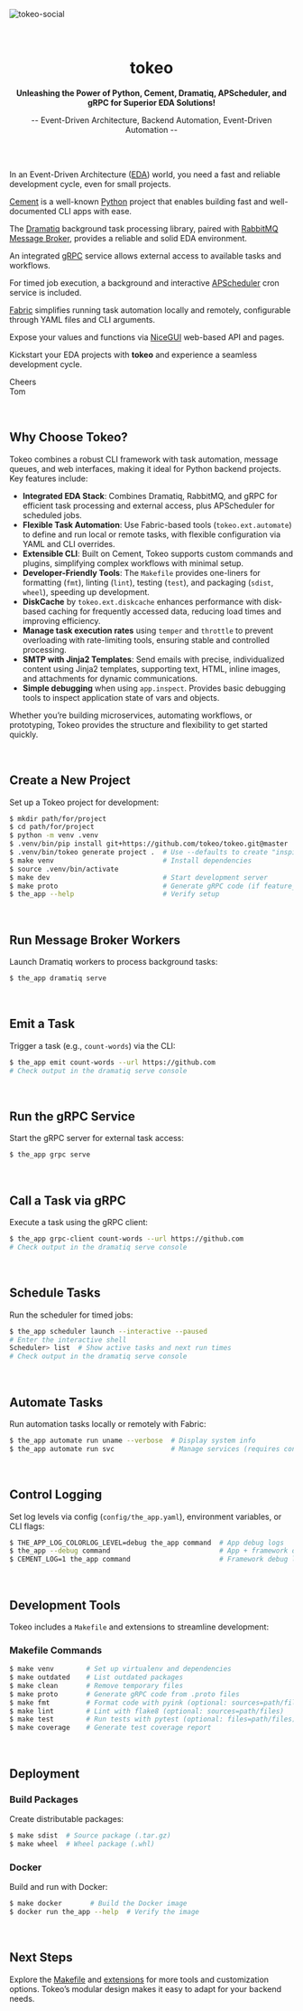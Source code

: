 ![tokeo-social](https://github.com/tokeo/tokeo/assets/410087/ea3cb6f6-7aec-49e1-b622-a01dbf89508b)

<br/>

<h1 align="center">tokeo</h1>

<p align="center">
  <strong>Unleashing the Power of Python, Cement, Dramatiq, APScheduler, and gRPC for Superior EDA Solutions!</strong>
</p>
<p align="center">
  -- Event-Driven Architecture, Backend Automation, Event-Driven Automation --
</p>

<br/>

<br/>

In an Event-Driven Architecture ([EDA](https://en.wikipedia.org/wiki/Event-driven_architecture)) world, you need a fast and reliable development cycle, even for small projects.

[Cement](https://builtoncement.com) is a well-known [Python](https://www.python.org) project that enables building fast and well-documented CLI apps with ease.

The [Dramatiq](https://dramatiq.io) background task processing library, paired with [RabbitMQ Message Broker](https://www.rabbitmq.com), provides a reliable and solid EDA environment.

An integrated [gRPC](https://grpc.io) service allows external access to available tasks and workflows.

For timed job execution, a background and interactive [APScheduler](https://apscheduler.readthedocs.io/en/master/) cron service is included.

[Fabric](https://www.fabfile.org) simplifies running task automation locally and remotely, configurable through YAML files and CLI arguments.

Expose your values and functions via [NiceGUI](https://nicegui.io/) web-based API and pages.

Kickstart your EDA projects with **tokeo** and experience a seamless development cycle.

Cheers<br/>
Tom

<br/>

## Why Choose Tokeo?

Tokeo combines a robust CLI framework with task automation, message queues, and web interfaces, making it ideal for Python backend projects. Key features include:

- **Integrated EDA Stack**: Combines Dramatiq, RabbitMQ, and gRPC for efficient task processing and external access, plus APScheduler for scheduled jobs.
- **Flexible Task Automation**: Use Fabric-based tools (`tokeo.ext.automate`) to define and run local or remote tasks, with flexible configuration via YAML and CLI overrides.
- **Extensible CLI**: Built on Cement, Tokeo supports custom commands and plugins, simplifying complex workflows with minimal setup.
- **Developer-Friendly Tools**: The `Makefile` provides one-liners for formatting (`fmt`), linting (`lint`), testing (`test`), and packaging (`sdist`, `wheel`), speeding up development.
- **DiskCache** by `tokeo.ext.diskcache` enhances performance with disk-based caching for frequently accessed data, reducing load times and improving efficiency.
- **Manage task execution rates** using `temper` and `throttle` to prevent overloading with rate-limiting tools, ensuring stable and controlled processing.
- **SMTP with Jinja2 Templates**: Send emails with precise, individualized content using Jinja2 templates, supporting text, HTML, inline images, and attachments for dynamic communications.
- **Simple debugging** when using `app.inspect`. Provides basic debugging tools to inspect application state of vars and objects.

Whether you’re building microservices, automating workflows, or prototyping, Tokeo provides the structure and flexibility to get started quickly.

<br/>

## Create a New Project

Set up a Tokeo project for development:

```bash
$ mkdir path/for/project
$ cd path/for/project
$ python -m venv .venv
$ .venv/bin/pip install git+https://github.com/tokeo/tokeo.git@master
$ .venv/bin/tokeo generate project .  # Use --defaults to create "inspire" with defaults
$ make venv                           # Install dependencies
$ source .venv/bin/activate
$ make dev                            # Start development server
$ make proto                          # Generate gRPC code (if feature_grpc is enabled)
$ the_app --help                      # Verify setup
```

<br/>

## Run Message Broker Workers

Launch Dramatiq workers to process background tasks:

```bash
$ the_app dramatiq serve
```

<br/>

## Emit a Task

Trigger a task (e.g., `count-words`) via the CLI:

```bash
$ the_app emit count-words --url https://github.com
# Check output in the dramatiq serve console
```

<br/>

## Run the gRPC Service

Start the gRPC server for external task access:

```bash
$ the_app grpc serve
```

<br/>

## Call a Task via gRPC

Execute a task using the gRPC client:

```bash
$ the_app grpc-client count-words --url https://github.com
# Check output in the dramatiq serve console
```

<br/>

## Schedule Tasks

Run the scheduler for timed jobs:

```bash
$ the_app scheduler launch --interactive --paused
# Enter the interactive shell
Scheduler> list  # Show active tasks and next run times
# Check output in the dramatiq serve console
```

<br/>

## Automate Tasks

Run automation tasks locally or remotely with Fabric:

```bash
$ the_app automate run uname --verbose  # Display system info
$ the_app automate run svc              # Manage services (requires config)
```

<br/>

## Control Logging

Set log levels via config (`config/the_app.yaml`), environment variables, or CLI flags:

```bash
$ THE_APP_LOG_COLORLOG_LEVEL=debug the_app command  # App debug logs
$ the_app --debug command                           # App + framework debug logs
$ CEMENT_LOG=1 the_app command                      # Framework debug logs only
```

<br/>

## Development Tools

Tokeo includes a `Makefile` and extensions to streamline development:

### Makefile Commands

```bash
$ make venv        # Set up virtualenv and dependencies
$ make outdated    # List outdated packages
$ make clean       # Remove temporary files
$ make proto       # Generate gRPC code from .proto files
$ make fmt         # Format code with pyink (optional: sources=path/files)
$ make lint        # Lint with flake8 (optional: sources=path/files)
$ make test        # Run tests with pytest (optional: files=path/files)
$ make coverage    # Generate test coverage report
```

<br/>

## Deployment

### Build Packages

Create distributable packages:

```bash
$ make sdist  # Source package (.tar.gz)
$ make wheel  # Wheel package (.whl)
```

### Docker

Build and run with Docker:

```bash
$ make docker       # Build the Docker image
$ docker run the_app --help  # Verify the image
```

<br/>

## Next Steps

Explore the [Makefile](https://github.com/tokeo/tokeo/blob/master/Makefile) and [extensions](https://github.com/tokeo/tokeo/tree/master/tokeo/ext) for more tools and customization options. Tokeo’s modular design makes it easy to adapt for your backend needs.
